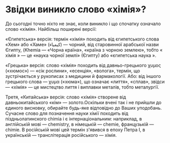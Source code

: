 # Звідки виникло слово «хімія»?

  <p>До сьогодні точно ніхто не знає, коли виникло і що спочатку означало слово «хімія».
Найбільш поширені версії:</p>
  </p>«Єгипетська» версія: термін «хімія» походить від єгипетського слова «Хем» або «Хаме» (کيمياء) ― чорний, від старовинної арабської назви Єгипту, (Khemia ― «Чорна країна», «країна з чорною землею», тобто « хімія » ― це «наука чорної землі» (Єгипту) або «єгипетська наука ».</p>
  
  <p>«Грецька» версія: слово «хімія» походить від давньо-грецького χυμος («хюмос») ― «сік рослини», «есенція», «волога», термін, що зустрічається у рукописах з медицини й фармакології.
Або: від іншого грецького слова ― χυμα («хюма»), що означає «лиття», «сплав», звідси ― «хімія» ― це мистецтво лиття і виплавки металів, тобто металургії.</p>

  <p>Третя, «Китайська» версія: слово «хімія» створене від давньокитайського «кім» ― золото.Оскільки вчені так і не прийшли до єдиного висновку, обирайте будь-яке відповідно до Ваших уподобань.
Сучасне слово для позначення науки хімії походить від піздньолатинского chimia і є інтернаціональним: наприклад, в англійській мові ― chemistry, в німецькій ― сhemie, французькій ― chimie. В російській мові цей термін з'явився в епоху Петра I, в українській ― транслітерація російського ― хімія.</p>

